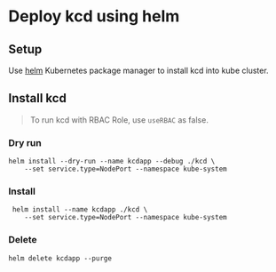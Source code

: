 # Deploy kcd using helm

## Setup
Use [helm](https://github.com/kubernetes/helm/) Kubernetes package manager to install kcd into kube cluster.

## Install kcd
> To run kcd with RBAC Role, use `useRBAC` as false.
### Dry run
```
helm install --dry-run --name kcdapp --debug ./kcd \
    --set service.type=NodePort --namespace kube-system
```

### Install
```
 helm install --name kcdapp ./kcd \
    --set service.type=NodePort --namespace kube-system
```

### Delete
```
helm delete kcdapp --purge  
```
